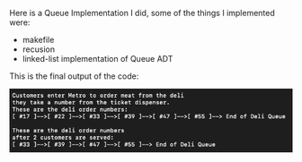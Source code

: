 <p align="center">
  
</p>

Here is a Queue Implementation I did, some of the things I implemented were:
  - makefile 
  - recusion 
  - linked-list implementation of Queue ADT 

  This is the final output of the code:

  <img src="images/final.png">
